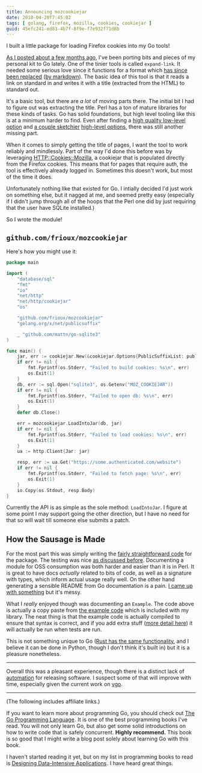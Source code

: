 ```yaml
---
title: Announcing mozcookiejar
date: 2018-04-20T7:45:02
tags: [ golang, firefox, mozilla, cookies, cookiejar ]
guid: 45efc241-ed83-4b7f-8f9e-f7e932f71d8b
---
```

I built a little package for loading Firefox cookies into my Go tools!

<!--more-->

[As I posted about a few months
ago](/posts/benefits-using-golang-adhoc-code-leatherman/), I've been porting
bits and pieces of my personal kit to Go lately.  One of the tinier tools is
called `expand-link`.  It needed some serious love since it functions for a
format which [has since been replaced](/posts/getting-things-done/) ([by
markdown](/posts/a-love-letter-to-plain-text/#notes)).  The basic idea of this
tool is that it reads a link on standard in and writes it with a title
(extracted from the HTML) to standard out.

It's a basic tool, but there are *a lot* of moving parts there.  The initial bit
I had to figure out was extracting the title.  Perl has a ton of mature
libraries for these kinds of tasks.  Go has solid foundations, but high level
tooling like this is at a minimum harder to find.  Even after finding a [high
quality low-level option](https://godoc.org/golang.org/x/net/html) and [a couple
sketchier](https://github.com/headzoo/surf) [high-level
options](https://github.com/PuerkitoBio/goquery), there was still another
missing part.

When it comes to simply getting the title of pages, I want the tool to work
reliably and mindlessly.  Part of the way I'd done this before was by leveraging
[HTTP::Cookies::Mozilla](https://metacpan.org/pod/HTTP::Cookies::Mozilla), a
cookiejar that is populated directly from the Firefox cookies.  This means that
for pages that require auth, the tool is effectively already logged in.
Sometimes this doesn't work, but most of the time it does.

Unfortunately nothing like that existed for Go.  I intially decided I'd just
work on something else, but it nagged at me, and seemed pretty easy (especially
if I didn't jump through all of the hoops that the Perl one did by just
requiring that the user have SQLite installed.)

So I wrote the module!

## `github.com/frioux/mozcookiejar`

Here's how you might use it:

``` go
package main

import (
	"database/sql"
	"fmt"
	"io"
	"net/http"
	"net/http/cookiejar"
	"os"

	"github.com/frioux/mozcookiejar"
	"golang.org/x/net/publicsuffix"

	_ "github.com/mattn/go-sqlite3"
)

func main() {
	jar, err := cookiejar.New(&cookiejar.Options{PublicSuffixList: publicsuffix.List})
	if err != nil {
		fmt.Fprintf(os.Stderr, "Failed to build cookies: %s\n", err)
		os.Exit(1)
	}
	db, err := sql.Open("sqlite3", os.Getenv("MOZ_COOKIEJAR"))
	if err != nil {
		fmt.Fprintf(os.Stderr, "Failed to open db: %s\n", err)
		os.Exit(1)
	}
	defer db.Close()

	err = mozcookiejar.LoadIntoJar(db, jar)
	if err != nil {
		fmt.Fprintf(os.Stderr, "Failed to load cookies: %s\n", err)
		os.Exit(1)
	}
	ua := http.Client{Jar: jar}

	resp, err := ua.Get("https://some.authenticated.com/website")
	if err != nil {
		fmt.Fprintf(os.Stderr, "Failed to fetch page: %s\n", err)
		os.Exit(1)
	}
	io.Copy(os.Stdout, resp.Body)
}
```

Currently the API is as simple as the sole method: `LoadIntoJar`.  I figure at
some point I may support going the other direction, but I have no need for that
so will wait till someone else submits a patch.

## How the Sausage is Made

For the most part this was simply writing the [fairly straightforward
code](https://github.com/frioux/mozcookiejar/blob/d62f0616e7c8285cd5d4876fd6c07bb3587e85b9/cookiejar.go#L48)
for the package.  The testing was nice [as discussed
before](/posts/benefits-using-golang-adhoc-code-leatherman/#unexpected-benefits-of-writing-scripts-in-go).
Documenting a module for OSS consumption was both harder and easier than it is
in Perl.  It is great to have docs *actually* related to bits of code, as well
as a signature with types, which inform actual usage really well.  On the other
hand generating a sensible README from Go documentation is a pain.  [I came
up](https://github.com/frioux/mozcookiejar/blob/d62f0616e7c8285cd5d4876fd6c07bb3587e85b9/bin/gen-readme)
[with something](https://github.com/frioux/godoc2md) but it's messy.

What I *really* enjoyed though was documenting an `Example`.  The code above is
actually a copy paste from [the example
code](https://github.com/frioux/mozcookiejar/blob/d62f0616e7c8285cd5d4876fd6c07bb3587e85b9/examples_test.go#L16)
which is included with my library.  The neat thing is that the example code is
actually compiled to ensure that syntax is correct, and if you add extra stuff
([more detail here](https://blog.golang.org/examples)) it will actually be run
when tests are run.

This is not something unique to Go ([Rust has the same
functionality](https://github.com/frioux/cgid/blob/master/src/lib.rs#L48), and I
believe it can be done in Python, though I don't think it's built in) but it is
a pleasure nonetheless.

---

Overall this was a pleasant experience, though there is a distinct lack of
[automation](/posts/farewell-cpan-contest/#dist-zilla) for releasing software.
I suspect some of that will improve with time, especially given the current work
on [vgo](https://research.swtch.com/vgo-tour).

---

(The following includes affiliate links.)

If you want to learn more about programming Go, you should check out
<a target="_blank" href="https://www.amazon.com/gp/product/0134190440/ref=as_li_tl?ie=UTF8&camp=1789&creative=9325&creativeASIN=0134190440&linkCode=as2&tag=afoolishmanif-20&linkId=0ceebdc9e91a228f81975a9618abc040">The Go Programming Language</a><img src="//ir-na.amazon-adsystem.com/e/ir?t=afoolishmanif-20&l=am2&o=1&a=0134190440" width="1" height="1" border="0" alt="" style="border:none !important; margin:0px !important;" />.
It is one of the best programming books I've read.  You will not only learn Go,
but also get some solid introductions on how to write code that is safely
concurrent.  **Highly recommend.**  This book is so good that I might write a
blog post solely about learning Go with this book.

I haven't started reading it yet, but on my list in programming books to read is
<a target="_blank" href="https://www.amazon.com/gp/product/1449373321/ref=as_li_tl?ie=UTF8&camp=1789&creative=9325&creativeASIN=1449373321&linkCode=as2&tag=afoolishmanif-20&linkId=96316cc857f61b82439f447415a9ad20">Designing Data-Intensive Applications</a><img src="//ir-na.amazon-adsystem.com/e/ir?t=afoolishmanif-20&l=am2&o=1&a=1449373321" width="1" height="1" border="0" alt="" style="border:none !important; margin:0px !important;" />.
I have heard great things.
